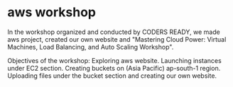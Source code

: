 # aws workshop 
In the workshop organized and conducted by CODERS READY, we made aws project, created our own website and "Mastering Cloud Power: Virtual Machines, Load Balancing, and Auto Scaling Workshop".

Objectives of the workshop:
Exploring aws website.
Launching instances under EC2 section.
Creating buckets on (Asia Pacific) ap-south-1 region.
Uploading files under the bucket section and creating our own website.
